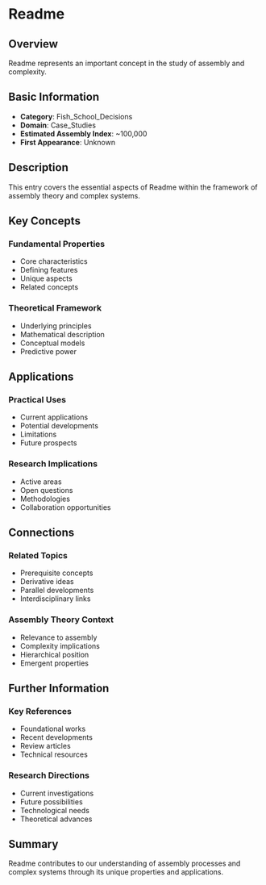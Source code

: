 # Readme

## Overview

Readme represents an important concept in the study of assembly and complexity.

## Basic Information

- **Category**: Fish_School_Decisions
- **Domain**: Case_Studies
- **Estimated Assembly Index**: ~100,000
- **First Appearance**: Unknown

## Description

This entry covers the essential aspects of Readme within the framework of assembly theory and complex systems.

## Key Concepts

### Fundamental Properties
- Core characteristics
- Defining features
- Unique aspects
- Related concepts

### Theoretical Framework
- Underlying principles
- Mathematical description
- Conceptual models
- Predictive power

## Applications

### Practical Uses
- Current applications
- Potential developments
- Limitations
- Future prospects

### Research Implications
- Active areas
- Open questions
- Methodologies
- Collaboration opportunities

## Connections

### Related Topics
- Prerequisite concepts
- Derivative ideas
- Parallel developments
- Interdisciplinary links

### Assembly Theory Context
- Relevance to assembly
- Complexity implications
- Hierarchical position
- Emergent properties

## Further Information

### Key References
- Foundational works
- Recent developments
- Review articles
- Technical resources

### Research Directions
- Current investigations
- Future possibilities
- Technological needs
- Theoretical advances

## Summary

Readme contributes to our understanding of assembly processes and complex systems through its unique properties and applications.
